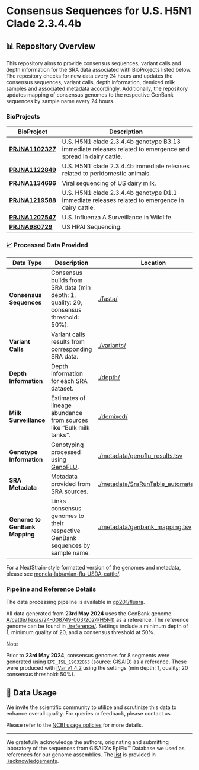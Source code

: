 # Consensus Sequences for U.S. H5N1 Clade 2.3.4.4b

## 📊 Repository Overview

This repository aims to provide consensus sequences, variant calls and depth information for the SRA data associated with BioProjects listed below. The repository checks for new data every 24 hours and updates the consensus sequences, variant calls, depth information,  demixed milk samples and associated metadata accordingly. Additionally, the repository updates mapping of consensus genomes to the respective GenBank sequences by sample name every 24 hours.

### BioProjects

| BioProject | Description |
| --- | --- |
| **[PRJNA1102327](https://www.ncbi.nlm.nih.gov/bioproject/PRJNA1102327)** | U.S. H5N1 clade 2.3.4.4b genotype B3.13 immediate releases related to emergence and spread in dairy cattle. |
| **[PRJNA1122849](https://www.ncbi.nlm.nih.gov/bioproject/PRJNA1122849)** | U.S. H5N1 clade 2.3.4.4b immediate releases related to peridomestic animals. |
| **[PRJNA1134696](https://www.ncbi.nlm.nih.gov/bioproject/PRJNA1134696)** | Viral sequencing of US dairy milk. |
| **[PRJNA1219588](https://www.ncbi.nlm.nih.gov/bioproject/PRJNA1219588)** | U.S. H5N1 clade 2.3.4.4b genotype D1.1 immediate releases related to emergence in dairy cattle. |
| **[PRJNA1207547](https://www.ncbi.nlm.nih.gov/bioproject/PRJNA1207547)** | U.S. Influenza A Surveillance in Wildlife. |
| **[PRJNA980729](https://www.ncbi.nlm.nih.gov/bioproject/PRJNA980729)** | US HPAI Sequencing. |

### 📈 Processed Data Provided

| **Data Type** | **Description** | **Location** |
|---------------|-----------------|--------------|
| **Consensus Sequences** | Consensus builds from SRA data (min depth: 1, quality: 20, consensus threshold: 50%). | [./fasta/](./fasta) |
| **Variant Calls** | Variant calls results from corresponding SRA data. | [./variants/](./variants) |
| **Depth Information** | Depth information for each SRA dataset. | [./depth/](./depth) |
| **Milk Surveillance** | Estimates of lineage abundance from sources like “Bulk milk tanks”. | [./demixed/](./demixed) |
| **Genotype Information** | Genotyping processed using [GenoFLU](https://github.com/USDA-VS/GenoFLU). | [./metadata/genoflu_results.tsv](./metadata/genoflu_results.tsv) |
| **SRA Metadata** | Metadata provided from SRA sources. | [./metadata/SraRunTable_automated.csv](./metadata/SraRunTable_automated.csv) |
| **Genome to GenBank Mapping** | Links consensus genomes to their respective GenBank sequences by sample name. | [./metadata/genbank_mapping.tsv](./metadata/genbank_mapping.tsv) |

For a NextStrain-style formatted version of the genomes and metadata, please see [moncla-lab/avian-flu-USDA-cattle/](https://github.com/moncla-lab/avian-flu-USDA-cattle/).

### Pipeline and Reference Details

The data processing pipeline is available in [gp201/flusra](https://github.com/gp201/flusra).

All data generated from **23rd May 2024** uses the GenBank genome [A/cattle/Texas/24-008749-003/2024(H5N1)](https://www.ncbi.nlm.nih.gov/nuccore/?term=A/cattle/Texas/24-008749-003/2024) as a reference. The reference genome can be found in [./reference/](./reference). Settings include a minimum depth of 1, minimum quality of 20, and a consensus threshold at 50%.

> [!NOTE]
> Prior to **23rd May 2024**, consensus genomes for 8 segments were generated using `EPI_ISL_19032063` (source: GISAID) as a reference. These were produced with [iVar v1.4.2](https://github.com/andersen-lab/ivar) using the settings (min depth: 1, quality: 20 consensus threshold: 50%).

## 📖 Data Usage

We invite the scientific community to utilize and scrutinize this data to enhance overall quality. For queries or feedback, please contact us.

Please refer to the [NCBI usage policies]( https://www.ncbi.nlm.nih.gov/home/about/policies/) for more details.

---

We gratefully acknowledge the authors, originating and submitting laboratory of the sequences from GISAID's EpiFlu™ Database we used as references for our genome assemblies. The [list](./acknowledgements/gisaid_acknowledge_table_assemby_reference_sequences.xls) is provided in [./acknowledgements](./acknowledgements).

